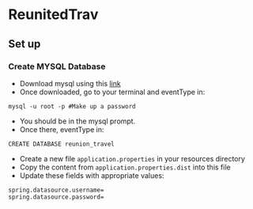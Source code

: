 # ReunitedTrav

## Set up

### Create MYSQL Database

- Download mysql using this [link](https://dev.mysql.com/doc/mysql-getting-started/en/)
- Once downloaded, go to your terminal and eventType in:
```shell script
mysql -u root -p #Make up a password
``` 
- You should be in the mysql prompt. 
- Once there, eventType in:
```shell script
CREATE DATABASE reunion_travel
```

- Create a new file `application.properties` in your resources directory
- Copy the content from `application.properties.dist` into this file
- Update these fields with appropriate values:
```properties
spring.datasource.username=
spring.datasource.password=
```
